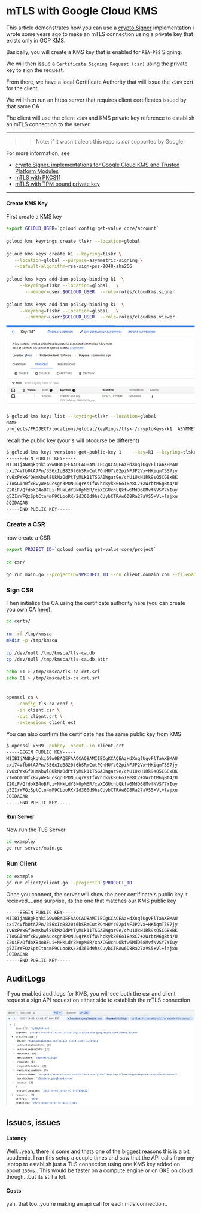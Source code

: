 # mTLS with Google Cloud KMS

This article demonstrates how you can use a [crypto.Signer](https://github.com/salrashid123/signer) implementation i wrote some years ago to make an mTLS connection using a private key that exists only in GCP KMS.

Basically, you will create a KMS key that is enabled for `RSA-PSS` Signing. 

We will then issue a `Certificate Signing Request (csr)` using the private key to sign the request.

From there, we have a local Certificate Authority that will issue the `x509` cert for the client.

We will then run an https server that requires client certificates issued by that same CA

The client will use the client `x509` and KMS private key reference to establish an mTLS connection to the server.

---

>> Note: if it wasn't clear: this repo is _not_ supported by Google


For more information, see 

* [crypto.Signer, implementations for Google Cloud KMS and Trusted Platform Modules](https://github.com/salrashid123/signer)
* [mTLS with PKCS11](https://github.com/salrashid123/mtls_pkcs11)
* [mTLS with TPM bound private key](https://github.com/salrashid123/go_tpm_https_embed)

---

#### Create KMS Key
First create a KMS key

```bash
export GCLOUD_USER=`gcloud config get-value core/account`

gcloud kms keyrings create tlskr --location=global

gcloud kms keys create k1 --keyring=tlskr \
   --location=global --purpose=asymmetric-signing \
   --default-algorithm=rsa-sign-pss-2048-sha256

gcloud kms keys add-iam-policy-binding k1  \
     --keyring=tlskr --location=global   \
	   --member=user:$GCLOUD_USER  --role=roles/cloudkms.signer

gcloud kms keys add-iam-policy-binding k1  \
     --keyring=tlskr --location=global   \
	   --member=user:$GCLOUD_USER  --role=roles/cloudkms.viewer
```

![images/tlskr.png](images/tlskr.png)

```bash
$ gcloud kms keys list --keyring=tlskr --location=global
NAME                                                                        PURPOSE          ALGORITHM                 PROTECTION_LEVEL 
projects/PROJECT/locations/global/keyRings/tlskr/cryptoKeys/k1  ASYMMETRIC_SIGN  RSA_SIGN_PSS_2048_SHA256  SOFTWARE
```

recall the public key (your's will ofcourse be different)

```bash
$ gcloud kms keys versions get-public-key 1    --key=k1 --keyring=tlskr   --location=global
-----BEGIN PUBLIC KEY-----
MIIBIjANBgkqhkiG9w0BAQEFAAOCAQ8AMIIBCgKCAQEAzHdXnqlUgvFlTaAXBMAU
cxi74Vfb0tA7Pn/356xIqB820t6bSRmCutPOnHUYz02piNFJP2Vx+HKiqmT3S7jy
Yv6xPWxGfOHmKbwl8UkMzOdPtTyMLk11TSGA0Wgar9e/chU1UxH1Rk9sQ5CG8xBK
7ToGGIn0fxBvyWeAucsgn3PONuuqrKsTfW/hckyk866oI8e8C7+XWrbtM6gBt4/U
Z2OiF/QfdoXB4oBFLi+NHkLdYBk0pM6R/xaXCGUchLQkfw6MdD68MvfNVSY7YIuy
g5ZIrWFQzSptCtn4mF9CLooRK/2d360d9hsCUybCTRAw6D8Ra27aVS5+Vl+lajxu
JQIDAQAB
-----END PUBLIC KEY-----
```

### Create a CSR

now create a CSR:

```bash
export PROJECT_ID=`gcloud config get-value core/project`

cd csr/

go run main.go --projectID=$PROJECT_ID --cn client.domain.com --filename ../certs/client.csr
```

### Sign CSR

Then initialize the CA using the certificate authority here (you can create you own CA [here](https://github.com/salrashid123/ca_scratchpad)).


```bash
cd certs/

rm -rf /tmp/kmsca
mkdir -p /tmp/kmsca

cp /dev/null /tmp/kmsca/tls-ca.db
cp /dev/null /tmp/kmsca/tls-ca.db.attr

echo 01 > /tmp/kmsca/tls-ca.crt.srl
echo 01 > /tmp/kmsca/tls-ca.crl.srl


openssl ca \
    -config tls-ca.conf \
    -in client.csr \
    -out client.crt \
    -extensions client_ext
```

You can also confirm the certificate has the same public key from KMS

```bash
$ openssl x509 -pubkey -noout -in client.crt 
-----BEGIN PUBLIC KEY-----
MIIBIjANBgkqhkiG9w0BAQEFAAOCAQ8AMIIBCgKCAQEAzHdXnqlUgvFlTaAXBMAU
cxi74Vfb0tA7Pn/356xIqB820t6bSRmCutPOnHUYz02piNFJP2Vx+HKiqmT3S7jy
Yv6xPWxGfOHmKbwl8UkMzOdPtTyMLk11TSGA0Wgar9e/chU1UxH1Rk9sQ5CG8xBK
7ToGGIn0fxBvyWeAucsgn3PONuuqrKsTfW/hckyk866oI8e8C7+XWrbtM6gBt4/U
Z2OiF/QfdoXB4oBFLi+NHkLdYBk0pM6R/xaXCGUchLQkfw6MdD68MvfNVSY7YIuy
g5ZIrWFQzSptCtn4mF9CLooRK/2d360d9hsCUybCTRAw6D8Ra27aVS5+Vl+lajxu
JQIDAQAB
-----END PUBLIC KEY-----
```

#### Run Server

Now run the TLS Server

```bash
cd example/
go run server/main.go
```

### Run Client

```bash
cd example
go run client/client.go --projectID $PROJECT_ID
```

Once you connect, the server will show the peer certificate's public key it recieved....and surprise, its the one that matches our KMS public key

```
-----BEGIN PUBLIC KEY-----
MIIBIjANBgkqhkiG9w0BAQEFAAOCAQ8AMIIBCgKCAQEAzHdXnqlUgvFlTaAXBMAU
cxi74Vfb0tA7Pn/356xIqB820t6bSRmCutPOnHUYz02piNFJP2Vx+HKiqmT3S7jy
Yv6xPWxGfOHmKbwl8UkMzOdPtTyMLk11TSGA0Wgar9e/chU1UxH1Rk9sQ5CG8xBK
7ToGGIn0fxBvyWeAucsgn3PONuuqrKsTfW/hckyk866oI8e8C7+XWrbtM6gBt4/U
Z2OiF/QfdoXB4oBFLi+NHkLdYBk0pM6R/xaXCGUchLQkfw6MdD68MvfNVSY7YIuy
g5ZIrWFQzSptCtn4mF9CLooRK/2d360d9hsCUybCTRAw6D8Ra27aVS5+Vl+lajxu
JQIDAQAB
-----END PUBLIC KEY-----
```

## AuditLogs

If you enabled auditlogs for KMS, you will see both the csr and client request a sign API request on either side to establish the mTLS connection

![images/audit_log.png](images/audit_log.png)


## Issues, issues

#### Latency

Well...yeah, there is some and thats one of the biggest reasons this is a bit academic.  I ran this setup a couple times and saw that the API calls from my laptop to establish just a TLS connection using one KMS key added on about `150ms`...This would be faster on a compute engine or on GKE on cloud though...but its still a lot.

#### Costs

yah, that too..you're making an api call for each mtls connection..